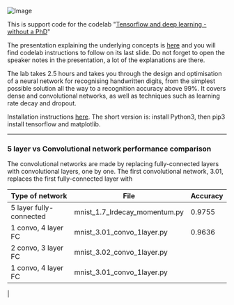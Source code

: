 ![Image](https://codelabs.developers.google.com/codelabs/cloud-tensorflow-mnist/img/93d5f08a4f82d4c.png)

This is support code for the codelab "[Tensorflow and deep learning - without a PhD](https://codelabs.developers.google.com/codelabs/cloud-tensorflow-mnist)"

The presentation explaining the underlying concepts is [here](https://goo.gl/pHeXe7) and you will find codelab instructions to follow on its last slide. Do not forget to open the speaker notes in the presentation, a lot of the explanations are there.

The lab takes 2.5 hours and takes you through the design and optimisation of a neural network for recognising handwritten digits, from the simplest possible solution all the way to a recognition accuracy above 99%. It covers dense and convolutional networks, as well as techniques such as learning rate decay and dropout.

Installation instructions [here](INSTALL.txt). The short version is: install Python3, then pip3 install tensorflow and matplotlib.   

---


### 5 layer vs Convolutional network performance comparison

The convolutional networks are made by replacing fully-connected layers with convolutional layers, one by one.
The first convolutional network, 3.01, replaces the first fully-connected layer with 

|   Type of network         | File                             | Accuracy |
|---------------------------|----------------------------------|----------|
|  5 layer fully-connected  | mnist_1.7_lrdecay_momentum.py    | 0.9755   |
|  1 convo, 4 layer FC      | mnist_3.01_convo_1layer.py       | 0.9636   |
|  2 convo, 3 layer FC      | mnist_3.02_convo_1layer.py       |  |
|  1 convo, 4 layer FC      | mnist_3.01_convo_1layer.py       |  |
|
